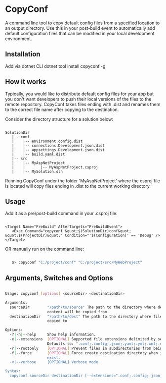 # CopyConf

A command line tool to copy default config files from a specified location to an output directory. Use this in your post-build event to automatically add default configuration files that can be modified in your local development environment.

## Installation

Add via dotnet CLI
   dotnet tool install copyconf -g

## How it works

Typically, you would like to distribute default config files for your app but you don't want developers to push their local versions of the files to the remote repository. CopyConf takes files ending with .dist and renames them to the correct file name after copying to the destination.

Consider the directory structure for a solution below:

```tree

SolutionDir
   |-- conf
   |    |-- environment.config.dist
   |    |-- connections.Development.json.dist
   |    |-- appsettings.Development.json.dist
   |    |-- build.yaml.dist
   |-- src
   |    |-- MyAspNetProject
   |    |       |-- MyAspNetProject.csproj
   |    |-- MySolution.sln

```

Running CopyConf under the folder 'MyAspNetProject' where the csproj file is located will copy files ending in .dist to the current working directory.

## Usage

Add it as a pre/post-build command in your .csproj file:

```

<Target Name="PreBuild" AfterTargets="PreBuildEvent">
   <Exec Command="copyconf &quot;$(SolutionDir)conf&quot; &quot;$(ProjectDir)&quot;" Condition="'$(Configuration)' == 'Debug' />
</Target>

```

OR manually run on the command line:

```bash

   $> copyconf "C:/project/conf" "C:/project/src/MyWebProject"

```

## Arguments, Switches and Options

```bash

Usage: copyconf [options] <sourceDir> <destinationDir>

Arguments:
  sourceDir        "/path/to/source" The path to the directory where default
                   content will be copied from.
  destinationDir   "/path/to/dest" The path to the directory where files will be
                   copied to

Options:
  -?|-h|--help     Show help information.
  -e|--extensions  [OPTIONAL] Supported file extensions delimited by semi-colon.
                   Defaults to: ".conf;.config;.json;.yaml;.yml;.xml;.env"
  -r|--rootonly    [OPTIONAL] Prevent files in subdirectories from being copied
  -f|--force       [OPTIONAL] Force create destination directory when it doesn't
                   exist.
  -v|--verbose     [OPTIONAL] Verbose mode.

Syntax:  
  copyconf sourceDir destinationDir [--extensions=".conf;.config;.json;.yaml;.yml;.xml;.env"] [--rootonly] [--force]

```